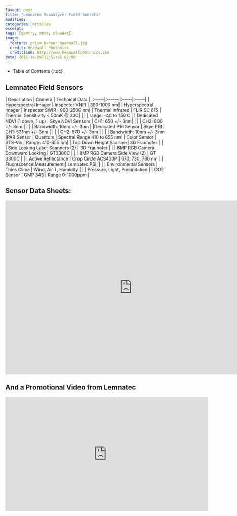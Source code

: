 ```yaml
---
layout: post
title: "Lemnatec Scanalyzer Field Sensors"
modified:
categories: articles
excerpt:
tags: [gantry, data, clowder]
image:
  feature: prism_banner_headwall.jpg
  credit: Headwall Photonics
  creditlink: http://www.headwallphotonics.com
date: 2015-10-26T12:51:05-05:00
---
```


* Table of Contents
{:toc}

## Lemnatec Field Sensors

| Description | Camera | Technical Data |
|:-----|:------|:-----|:-----|
| Hyperspectral Imager | Inspector VNIR | 380-1000 nm|
| Hyperspectral Imager | Inspector SWIR | 900-2500 nm|
| Thermal Infrared | FLIR SC 615 | Thermal Sensitivity < 50mK @ 30C|
|   |   | range: -40 to 150 C |
| Dedicated NDVI (1 down, 1 up)  | Skye NDVI Sensors  | CH1: 650 +/- 3nm|
|    |   |  CH2: 800 +/- 3nm |
|    |   | Bandwidth: 10nm +/- 3nm |
|Dedicated PRI Sensor | Skye PRI | CH1: 531nm +/- 3nm |
|   |   | CH2: 570 +/- 3nm |
|   |   | Bandwidth: 10nm  +/- 3nm
|PAR Sensor | Quantum | Spectral Range 410 to 655 nm|
| Color Sensor | STS-Vis | Range: 410-655 nm|
| Top Down Height Scanner| 3D Frauhofer | |  
| Side Looking Laser Scanners (2) | 3D Frauhofer | |
| 8MP RGB Camera Downward Looking | GT3300C | |
| 8MP RGB Camera Side View (2) | GT 3300C | |
| Active Reflectance | Crop Circle ACS430P | 670, 730, 780 nm |
| Fluorescence Measurement | Lemnatec PSII | |
| Environmental Sensors | Thies Clima | Wind, Air T, Humidity
|  |  | Pressure, Light, Precipitation |
| CO2 Sensor | GMP 343 | Range 0-1000ppm |

## Sensor Data Sheets:

<iframe  src="https://app.box.com/embed_widget/s/r5udfu1z7kpf07ryzvdorla3l5g9dto3?view=list&sort=name&direction=ASC&theme=gray" width="800" height="550" frameborder="0" allowfullscreen webkitallowfullscreen msallowfullscreen></iframe>


## And a Promotional Video from Lemnatec

<iframe width="640" height="360" src="https://www.youtube.com/embed/Wj-U0QH5J_M?rel=0&amp;controls=0" frameborder="0"> </iframe>
